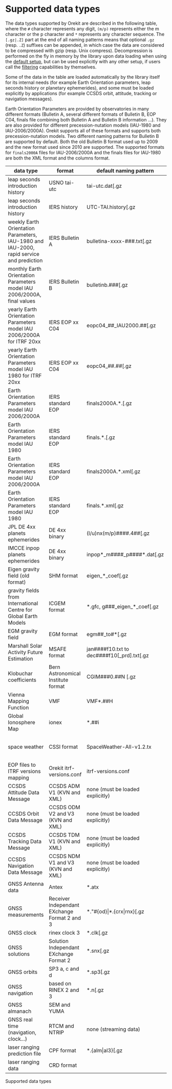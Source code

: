 <!--- Copyright 2002-2021 CS GROUP
  Licensed under the Apache License, Version 2.0 (the "License");
  you may not use this file except in compliance with the License.
  You may obtain a copy of the License at

    http://www.apache.org/licenses/LICENSE-2.0

  Unless required by applicable law or agreed to in writing, software
  distributed under the License is distributed on an "AS IS" BASIS,
  WITHOUT WARRANTIES OR CONDITIONS OF ANY KIND, either express or implied.
  See the License for the specific language governing permissions and
  limitations under the License.
-->

# Supported data types

The data types supported by Orekit are described in the following table, where the `#`
character represents any digit, `(m/p)` represents either the m character or the p
character and `*` represents any character sequence. The `[.gz|.Z]` part at the end of all
naming patterns means that optional `.gz` (resp. `.Z`) suffixes can be appended, in which
case the data are considered to be compressed with gzip (resp. Unix compress). Decompression
is performed on the fly in memory by the library upon data loading when using the
[default setup](./default-configuration.html#Default_setup), but can be used explicitly
with any other setup, if users call the [filtering](./filtering.html) capabilities by
themselves.

Some of the data in the table are loaded automatically by the library itself for its
internal needs (for example Earth Orientation parameters, leap seconds history or
planetary ephemerides), and some must be loaded explicitly by applications (for example
CCSDS orbit, attitude, tracking or navigation messages).

Earth Orientation Parameters are provided by observatories in many different formats
(Bulletin A, several different formats of Bulletin B, EOP C04, finals file combining
both Bulletin A and Bulletin B information ...). They are also provided for different
precession-nutation models (IAU-1980 and IAU-2006/2000A). Orekit supports all of these
formats and supports both precession-nutation models. Two different
naming patterns for Bulletin B are supported by default. Both the old Bulletin B format
used up to 2009 and the new format used since 2010 are supported. The supported formats
for `finals2000A` files for IAU-2006/2000A and the finals files for IAU-1980 are both
the XML format and the columns format.

|                          data type                                                       |       format                                  |          default naming pattern                        |                                                                    source                                                                          |
|------------------------------------------------------------------------------------------|-----------------------------------------------|--------------------------------------------------------|----------------------------------------------------------------------------------------------------------------------------------------------------|
| leap seconds introduction history                                                        | USNO tai-utc                                  | tai-utc.dat[.gz|.Z]                                    | [http://maia.usno.navy.mil/ser7/tai-utc.dat](http://maia.usno.navy.mil/ser7/tai-utc.dat) offline as of 2021                                        |
| leap seconds introduction history                                                        | IERS history                                  | UTC-TAI.history[.gz|.Z]                                | [http://hpiers.obspm.fr/eoppc/bul/bulc/UTC-TAI.history](http://hpiers.obspm.fr/eoppc/bul/bulc/UTC-TAI.history)                                     |
| weekly Earth Orientation Parameters, IAU-1980 and IAU-2000, rapid service and prediction | IERS Bulletin A                               | bulletina-xxxx-\#\#\#.txt[.gz|.Z]                      | [https://www.iers.org/IERS/EN/DataProducts/EarthOrientationData/eop.html](https://www.iers.org/IERS/EN/DataProducts/EarthOrientationData/eop.html) |
| monthly Earth Orientation Parameters model IAU 2006/2000A, final values                  | IERS Bulletin B                               | bulletinb.\#\#\#[.gz|.Z]                               | [ftp://ftp.iers.org/products/eop/bulletinb/format_2009/](ftp://ftp.iers.org/products/eop/bulletinb/format_2009/)                                   |
| yearly Earth Orientation Parameters model IAU 2006/2000A for ITRF 20xx                   | IERS EOP xx C04                               | eopc04\_\#\#\_IAU2000.\#\#[.gz|.Z]                     | [https://hpiers.obspm.fr/eoppc/eop/](https://hpiers.obspm.fr/eoppc/eop/)                                                                           |
| yearly Earth Orientation Parameters model IAU 1980 for ITRF 20xx                         | IERS EOP xx C04                               | eopc04\_\#\#.\#\#[.gz|.Z]                              | [https://hpiers.obspm.fr/eoppc/eop/](https://hpiers.obspm.fr/eoppc/eop/)                                                                           |
| Earth Orientation Parameters model IAU 2006/2000A                                        | IERS standard EOP                             | finals2000A.\*.[.gz|.Z]                                | [https://datacenter.iers.org/data/9/finals2000A.all](https://datacenter.iers.org/data/9/finals2000A.all)                                           |
| Earth Orientation Parameters  model IAU 1980                                             | IERS standard EOP                             | finals.\*.[.gz|.Z]                                     | [https://datacenter.iers.org/data/7/finals.all](https://datacenter.iers.org/data/7/finals.all)                                                     |
| Earth Orientation Parameters model IAU 2006/2000A                                        | IERS standard EOP                             | finals2000A.\*.xml[.gz|.Z]                             | [ftp://ftp.iers.org/products/eop/rapid/standard/xml/finals2000A.all.xml](ftp://ftp.iers.org/products/eop/rapid/standard/xml/finals2000A.all.xml)   |
| Earth Orientation Parameters model IAU 1980                                              | IERS standard EOP                             | finals.\*.xml[.gz|.Z]                                  | [ftp://ftp.iers.org/products/eop/rapid/standard/xml/finals.all.xml](ftp://ftp.iers.org/products/eop/rapid/standard/xml/finals.all.xml)             |
| JPL DE 4xx planets ephemerides                                                           | DE 4xx binary                                 | (l/u)nx(m/p)\#\#\#\#.4\#\#[.gz|.Z]                     | [ftp://ssd.jpl.nasa.gov/pub/eph/planets/Linux/](ftp://ssd.jpl.nasa.gov/pub/eph/planets/Linux/)                                                     |
| IMCCE inpop planets ephemerides                                                          | DE 4xx binary                                 | inpop\*_m\#\#\#\#_p\#\#\#\#*.dat[.gz|.Z]               | [ftp://ftp.imcce.fr/pub/ephem/planets/](ftp://ftp.imcce.fr/pub/ephem/planets/)                                                                     |
| Eigen gravity field (old format)                                                         | SHM format                                    | eigen\_\*\_coef[.gz|.Z]                                | [http://op.gfz-potsdam.de/grace/results/main\_RESULTS.html#gravity](http://op.gfz-potsdam.de/grace/results/main_RESULTS.html#gravity)              |
| gravity fields from International Centre for Global Earth Models                         | ICGEM format                                  | \*.gfc, g\#\#\#\_eigen\_\*\_coef[.gz|.Z]               | [http://icgem.gfz-potsdam.de/ICGEM/modelstab.html](http://icgem.gfz-potsdam.de/ICGEM/modelstab.html)                                               |
| EGM gravity field                                                                        | EGM format                                    | egm\#\#\_to\#\*[.gz|.Z]                                | [ftp://cddis.gsfc.nasa.gov/pub/egm96/general\_info](ftp://cddis.gsfc.nasa.gov/pub/egm96/general_info)                                              |
| Marshall Solar Activity Future Estimation                                                | MSAFE format                                  | jan\#\#\#\#f10.txt to dec\#\#\#\#f10[_prd].txt[.gz|.Z] | [https://www.nasa.gov/msfcsolar/archivedforecast](https://www.nasa.gov/msfcsolar/archivedforecast)                                                 |
| Klobuchar coefficients                                                                   | Bern Astronomical Institute format            | CGIM\#\#\#0.\#\#N [.gz|.Z]                             | [ftp://ftp.aiub.unibe.ch/aiub/CODE/](ftp://ftp.aiub.unibe.ch/aiub/CODE/)                                                                           |
| Vienna Mapping Function                                                                  | VMF                                           | VMF\*.\#\#H                                            | [http://vmf.geo.tuwien.ac.at/trop_products/GRID/](http://vmf.geo.tuwien.ac.at/trop_products/GRID/)                                                 |
| Global Ionosphere Map                                                                    | ionex                                         | \*\.\#\#i                                              | CDDIS                                                                                                                                              |
| space weather                                                                            | CSSI format                                   |SpaceWeather-All-v1.2.tx                                | [ftp://ftp.agi.com/pub/DynamicEarthData/SpaceWeather-All-v1.2.txt](ftp://ftp.agi.com/pub/DynamicEarthData/SpaceWeather-All-v1.2.txt)               |
| EOP files to ITRF versions mapping                                                       | Orekit itrf-versions.conf                     | itrf-versions.conf                                     | [Orekit Physical Data Archive](https://gitlab.orekit.org/orekit/orekit-data/-/archive/master/orekit-data-master.zip)                               |
| CCSDS Attitude Data Message                                                              | CCSDS ADM V1 (KVN and XML)                    | none (must be loaded explicitly)                       | various, can be produced by Orekit itself                                                                                                          |
| CCSDS Orbit Data Message                                                                 | CCSDS ODM V2 and V3 (KVN and XML)             | none (must be loaded explicitly)                       | various, can be produced by Orekit itself                                                                                                          |
| CCSDS Tracking Data Message                                                              | CCSDS TDM V1 (KVN and XML)                    | none (must be loaded explicitly)                       | various, can be produced by Orekit itself                                                                                                          |
| CCSDS Navigation Data Message                                                            | CCSDS NDM V1 and V3 (KVN and XML)             | none (must be loaded explicitly)                       | various, can be produced by Orekit itself                                                                                                          |
| GNSS Antenna data                                                                        | Antex                                         | \*.atx                                                 | various, mainly [IGS](https://files.igs.org/pub/station/general/igs14.atx)                                                                         |
| GNSS measurements                                                                        | Receiver Independant EXchange Format 2 and 3  | \*.\"\#{od}\|\*.{crx\|rnx}[.gz|.Z]                     | various                                                                                                                                            |
| GNSS clock                                                                               | rinex clock 3                                 | \*.clk[.gz|.Z]                                         | various                                                                                                                                            |
| GNSS solutions                                                                           | Solution Independant EXchange Format 2        | \*.snx[.gz|.Z]                                         | various                                                                                                                                            |
| GNSS orbits                                                                              | SP3 a, c and d                                | \*.sp3[.gz|.Z]                                         | various                                                                                                                                            |
| GNSS navigation                                                                          | based on RINEX 2 and 3                        | \*.n[.gz|.Z]                                           | various                                                                                                                                            |
| GNSS almanach                                                                            | SEM and YUMA                                  |                                                        | various                                                                                                                                            |
| GNSS real time (navigation, clock...)                                                    | RTCM and NTRIP                                | none (streaming data)                                  | various, sourcetable usually from [BKG](https://products.igs-ip.net/home)                                                                          |
| laser ranging prediction file                                                            | CPF format                                    | \*.{alm\|al3}[.gz|.Z]                                  | various                                                                                                                                            |
| laser ranging data                                                                       | CRD format                                    |                                                        | various, mainly [CDDIS](https://cddis.nasa.gov)                                                                                                    |
Supported data types
